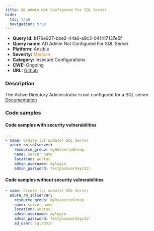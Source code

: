 ```yaml
---
title: AD Admin Not Configured For SQL Server
hide:
  toc: true
  navigation: true
---
```


<style>
  .highlight .hll {
    background-color: #ff171742;
  }
  .md-content {
    max-width: 1100px;
    margin: 0 auto;
  }
</style>

-   **Query id:** b176e927-bbe2-44a6-a9c3-041417137e5f
-   **Query name:** AD Admin Not Configured For SQL Server
-   **Platform:** Ansible
-   **Severity:** <span style="color:#ff7213">Medium</span>
-   **Category:** Insecure Configurations
-   **CWE:** Ongoing
-   **URL:** [Github](https://github.com/Checkmarx/kics/tree/master/assets/queries/ansible/azure/ad_admin_not_configured_for_sql_server)

### Description
The Active Directory Administrator is not configured for a SQL server<br>
[Documentation](https://docs.ansible.com/ansible/latest/collections/azure/azcollection/azure_rm_sqlserver_module.html#parameter-ad_user)

### Code samples
#### Code samples with security vulnerabilities
```yaml title="Positive test num. 1 - yaml file" hl_lines="3"
---
- name: Create (or update) SQL Server
  azure_rm_sqlserver:
    resource_group: myResourceGroup
    name: server_name
    location: westus
    admin_username: mylogin
    admin_password: Testpasswordxyz12!

```


#### Code samples without security vulnerabilities
```yaml title="Negative test num. 1 - yaml file"
- name: Create (or update) SQL Server
  azure_rm_sqlserver:
    resource_group: myResourceGroup
    name: server_name
    location: westus
    admin_username: mylogin
    admin_password: Testpasswordxyz12!
    ad_user: sqladmin

```
